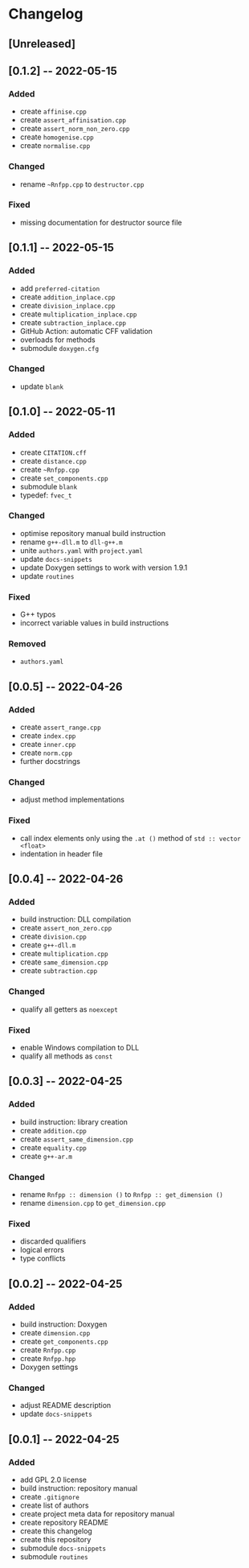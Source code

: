 <!------------------------------------------------------------------------------
--
-- Copyright (C) 2022 Kevin Matthes
--
-- This program is free software; you can redistribute it and/or modify
-- it under the terms of the GNU General Public License as published by
-- the Free Software Foundation; either version 2 of the License, or
-- (at your option) any later version.
--
-- This program is distributed in the hope that it will be useful,
-- but WITHOUT ANY WARRANTY; without even the implied warranty of
-- MERCHANTABILITY or FITNESS FOR A PARTICULAR PURPOSE.  See the
-- GNU General Public License for more details.
--
-- You should have received a copy of the GNU General Public License along
-- with this program; if not, write to the Free Software Foundation, Inc.,
-- 51 Franklin Street, Fifth Floor, Boston, MA 02110-1301 USA.
--
----
--
--  FILE
--      CHANGELOG.md
--
--  BRIEF
--      The development history of this project.
--
--  AUTHOR
--      Kevin Matthes
--
--  COPYRIGHT
--      (C) 2022 Kevin Matthes.
--      This file is licensed GPL 2 as of June 1991.
--
--  DATE
--      2022
--
--  NOTE
--      See `LICENSE' for full license.
--      See `README.md' for project details.
--
------------------------------------------------------------------------------->

# Changelog

## [Unreleased]

## [0.1.2] -- 2022-05-15

### Added

* create `affinise.cpp`
* create `assert_affinisation.cpp`
* create `assert_norm_non_zero.cpp`
* create `homogenise.cpp`
* create `normalise.cpp`

### Changed

* rename `~Rnfpp.cpp` to `destructor.cpp`

### Fixed

* missing documentation for destructor source file

## [0.1.1] -- 2022-05-15

### Added

* add `preferred-citation`
* create `addition_inplace.cpp`
* create `division_inplace.cpp`
* create `multiplication_inplace.cpp`
* create `subtraction_inplace.cpp`
* GitHub Action:  automatic CFF validation
* overloads for methods
* submodule `doxygen.cfg`

### Changed

* update `blank`

## [0.1.0] -- 2022-05-11

### Added

* create `CITATION.cff`
* create `distance.cpp`
* create `~Rnfpp.cpp`
* create `set_components.cpp`
* submodule `blank`
* typedef:  `fvec_t`

### Changed

* optimise repository manual build instruction
* rename `g++-dll.m` to `dll-g++.m`
* unite `authors.yaml` with `project.yaml`
* update `docs-snippets`
* update Doxygen settings to work with version 1.9.1
* update `routines`

### Fixed

* G++ typos
* incorrect variable values in build instructions

### Removed

* `authors.yaml`

## [0.0.5] -- 2022-04-26

### Added

* create `assert_range.cpp`
* create `index.cpp`
* create `inner.cpp`
* create `norm.cpp`
* further docstrings

### Changed

* adjust method implementations

### Fixed

* call index elements only using the `.at ()` method of `std :: vector <float>`
* indentation in header file

## [0.0.4] -- 2022-04-26

### Added

* build instruction:  DLL compilation
* create `assert_non_zero.cpp`
* create `division.cpp`
* create `g++-dll.m`
* create `multiplication.cpp`
* create `same_dimension.cpp`
* create `subtraction.cpp`

### Changed

* qualify all getters as `noexcept`

### Fixed

* enable Windows compilation to DLL
* qualify all methods as `const`

## [0.0.3] -- 2022-04-25

### Added

* build instruction:  library creation
* create `addition.cpp`
* create `assert_same_dimension.cpp`
* create `equality.cpp`
* create `g++-ar.m`

### Changed

* rename `Rnfpp :: dimension ()` to `Rnfpp :: get_dimension ()`
* rename `dimension.cpp` to `get_dimension.cpp`

### Fixed

* discarded qualifiers
* logical errors
* type conflicts

## [0.0.2] -- 2022-04-25

### Added

* build instruction:  Doxygen
* create `dimension.cpp`
* create `get_components.cpp`
* create `Rnfpp.cpp`
* create `Rnfpp.hpp`
* Doxygen settings

### Changed

* adjust README description
* update `docs-snippets`

## [0.0.1] -- 2022-04-25

### Added

* add GPL 2.0 license
* build instruction:  repository manual
* create `.gitignore`
* create list of authors
* create project meta data for repository manual
* create repository README
* create this changelog
* create this repository
* submodule `docs-snippets`
* submodule `routines`

<!----------------------------------------------------------------------------->
